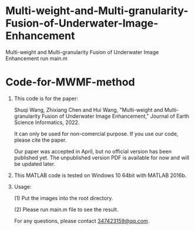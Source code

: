 # Multi-weight-and-Multi-granularity-Fusion-of-Underwater-Image-Enhancement
Multi-weight and Multi-granularity Fusion of Underwater Image Enhancement
run main.m
# Code-for-MWMF-method

1. This code is for the paper: 

   Shuqi Wang, Zhixiang Chen and Hui Wang, "Multi-weight and Multi-granularity Fusion of Underwater Image Enhancement," Journal 
   of Earth Science Informatics, 2022.
   
   It can only be used for non-comercial purpose. If you use our code, please cite the paper.
   
   Our paper was accepted in April, but no official version has been published yet. The unpublished version PDF is available for now and will be updated later.

2. This MATLAB code is tested on Windows 10 64bit with MATLAB 2016b. 

3. Usage:

   (1) Put the images into the root directory.


   (2) Please run main.m file to see the result.


   For any questions, please contact 347423159@qq.com.

